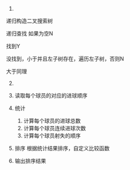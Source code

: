 1.

递归构造二叉搜索树

递归查找 如果为空N

找到Y

没找到，小于并且左子树存在，遍历左子树，否则N

大于同理

2.

1. 读取每个球员的对应的进球顺序
2. 统计
   1. 计算每个球员的进球总数
   2. 计算每个球员连续进球次数
   3. 计算每个球员射失的顺序
3. 排序 根据统计结果排序，自定义比较函数
4. 输出排序结果